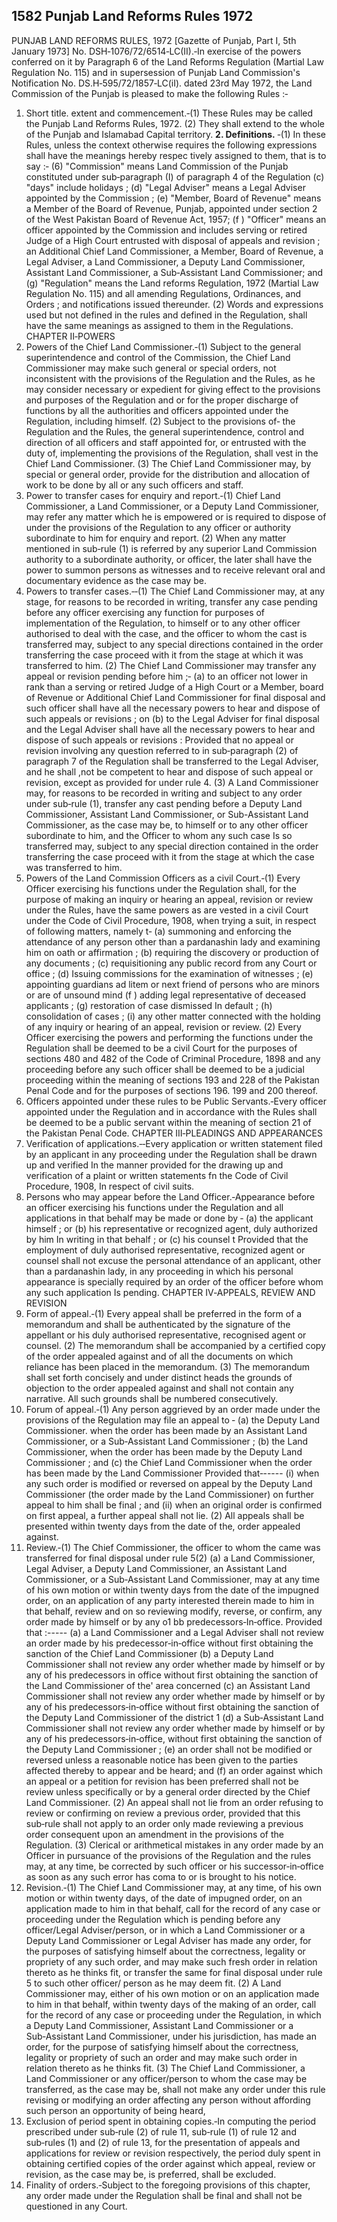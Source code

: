 ## 1582 Punjab Land Reforms Rules 1972
 
PUNJAB LAND REFORMS RULES, 1972
[Gazette of Punjab, Part I, 5th January 1973]
No. DSH‑1076/72/6514‑LC(II).‑In exercise of the powers conferred on it by Paragraph 6 of the Land Reforms Regulation (Martial Law Regulation No. 115) and in supersession of Punjab Land Commission's Notification No. DS.H‑595/72/1857‑LC(iI). dated 23rd May 1972, the Land Commission of the Punjab is pleased to make the following Rules :‑

1. Short title. extent and commencement.‑(1) These Rules may be called the Punjab Land Reforms Rules, 1972.
   (2) They shall extend to the whole of the Punjab and Islamabad Capital territory.
**2. Definitions.**
‑(1) In these Rules, unless the context otherwise requires the following expressions shall have the meanings hereby respec tively assigned to them, that is to say :‑
   (6) "Commission" means Land Commission of the Punjab constituted under sub‑paragraph (I) of paragraph 4 of the Regulation
   (c) "days" include holidays ;
   (d) "Legal Adviser" means a Legal Adviser appointed by the Commission ;
   (e) "Member, Board of Revenue" means a Member of the Board of Revenue, Punjab, appointed under section 2 of the West Pakistan Board of Revenue Act, 1957;
   (f ) "Officer" means an officer appointed by the Commission and includes serving or retired Judge of a High Court entrusted with disposal of appeals and revision ; an Additional Chief Land Commissioner, a Member, Board of Revenue, a Legal Adviser, a Land Commissioner, a Deputy Land Commissioner, Assistant Land Commissioner, a Sub‑Assistant Land Commissioner; and
   (g) "Regulation" means the Land reforms Regulation, 1972 (Martial Law Regulation No. 115) and all amending Regulations, Ordinances, and Orders ; and notifications issued thereunder.
   (2) Words and expressions used but not defined in the rules and defined in the Regulation, shall have the same meanings as assigned to them in the Regulations.
   CHAPTER II‑POWERS
3. Powers of the Chief Land Commissioner.‑(1) Subject to the general superintendence and control of the Commission, the Chief Land Commissioner may make such general or special orders, not inconsistent with the provisions of the Regulation and the Rules, as he may consider necessary or expedient for giving effect to the provisions and purposes of the Regulation and or for the proper discharge of functions by all the authorities and officers appointed under the Regulation, including himself.
   (2) Subject to the provisions of‑ the Regulation and the Rules, the general superintendence, control and direction of all officers and staff appointed for, or entrusted with the duty of, implementing the provisions of the Regulation, shall vest in the Chief Land Commissioner.
   (3) The Chief Land Commissioner may, by special or general order, provide for the distribution and allocation of work to be done by all or any such officers and staff.
4. Power to transfer cases for enquiry and report.‑(1) Chief Land Commissioner, a Land Commissioner, or a Deputy Land Commissioner, may refer any matter which he is empowered or is required to dispose of under the provisions of the Regulation to any officer or authority subordinate to him for enquiry and report.
   (2) When any matter mentioned in sub‑rule (1) is referred by any superior Land Commission authority to a subordinate authority, or officer, the later shall have the power to summon persons as witnesses and to receive relevant oral and documentary evidence as the case may be.
5. Powers to transfer cases.‑‑(1) The Chief Land Commissioner may, at any stage, for reasons to be recorded in writing, transfer any case pending before any officer exercising any function for purposes of implementation of the Regulation, to himself or to any other officer authorised to deal with the case, and the officer to whom the cast is transferred may, subject to any special directions contained in the order transferring the case proceed with it from the stage at which it was transferred to him.
   (2) The Chief Land Commissioner may transfer any appeal or revision pending before him ;‑
   (a) to an officer not lower in rank than a serving or retired Judge of a High Court or a Member, board of Revenue or Additional Chief Land Commissioner for final disposal and such officer shall have all the necessary powers to hear and dispose of such appeals or revisions ; on
   (b) to the Legal Adviser for final disposal and the Legal Adviser shall have all the necessary powers to hear and dispose of such appeals or revisions :
   Provided that no appeal or revision involving any question referred to in sub‑paragraph (2) of paragraph 7 of the Regulation shall be transferred to the Legal Adviser, and he shall ,not be competent to hear and dispose of such appeal or revision, except as provided for under rule 4.
   (3) A Land Commissioner may, for reasons to be recorded in writing and subject to any order under sub‑rule (1), transfer any cast pending before a Deputy Land Commissioner, Assistant Land Commissioner, or Sub-Assistant Land Commissioner, as the case may be, to himself or to any other officer subordinate to him, and the Officer to whom any such case Is so transferred may, subject to any special direction contained in the order transferring the case proceed with it from the stage at which the case was transferred to him.
6. Powers of the Land Commission Officers as a civil Court.‑(1) Every Officer exercising his functions under the Regulation shall, for the purpose of making an inquiry or hearing an appeal, revision or review under the Rules, have the same powers as are vested in a civil Court under the Code of Civil Procedure, 1908, when trying a suit, in respect of following matters, namely t‑
   (a) summoning and enforcing the attendance of any person other than a pardanashin lady and examining him on oath or affirmation ;
   (b) requiring the discovery or production of any documents ;
   (c) requisitioning any public record from any Court or office ;
   (d) Issuing commissions for the examination of witnesses ;
   (e) appointing guardians ad litem or next friend of persons who are minors or are of unsound mind
   (f ) adding legal representative of deceased applicants ;
   (g) restoration of case dismissed In default ;
   (h) consolidation of cases ;
   (i) any other matter connected with the holding of any inquiry or hearing of an appeal, revision or review.
   (2) Every Officer exercising the powers and performing the functions under the Regulation shall be deemed to be a civil Court for the purposes of sections 480 and 482 of the Code of Criminal Procedure, 1898 and any proceeding before any such officer shall be deemed to be a judicial proceeding within the meaning of sections 193 and 228 of the Pakistan Penal Code and for the purposes of sections 196. 199 and 200 thereof.
7. Officers appointed under these rules to be Public Servants.‑Every officer appointed under the Regulation and in accordance with the Rules shall be deemed to be a public servant within the meaning of section 21 of the Pakistan Penal Code.
   CHAPTER III‑PLEADINGS AND APPEARANCES
8. Verification of applications.‑‑Every application or written statement filed by an applicant in any proceeding under the Regulation shall be drawn up and verified In the manner provided for the drawing up and verification of a plaint or written statements fn the Code of Civil Procedure, 1908, In respect of civil suits.
9. Persons who may appear before the Land Officer.‑Appearance before an officer exercising his functions under the Regulation and all applications in that behalf may be made or done by ‑
   (a) the applicant himself ; or
   (b) his representative or recognized agent, duly authorized by him In writing in that behalf ; or
   (c) his counsel t
   Provided that the employment of duly authorised representative, recognized agent or counsel shall not excuse the personal attendance of an applicant, other than a pardanashin lady, in any proceeding in which his personal appearance is specially required by an order of the officer before whom any such application Is pending.
   CHAPTER IV‑APPEALS, REVIEW AND REVISION
10. Form of appeal.‑(1) Every appeal shall be preferred in the form of a memorandum and shall be authenticated by the signature of the appellant or his duly authorised representative, recognised agent or counsel.
    (2) The memorandum shall be accompanied by a certified copy of the order appealed against and of all the documents on which reliance has been placed in the memorandum.
    (3) The memorandum shall set forth concisely and under distinct heads the grounds of objection to the order appealed against and shall not contain any narrative. All such grounds shall be numbered consecutively.
11. Forum of appeal.‑(1) Any person aggrieved by an order made under the provisions of the Regulation may file an appeal to ‑
    (a) the Deputy Land Commissioner. when the order has been made by an Assistant Land Commissioner, or a Sub‑Assistant Land Commissioner ;
    (b) the Land Commissioner, when the order has been made by the Deputy Land Commissioner ; and
    (c) the Chief Land Commissioner when the order has been made by the Land Commissioner
    Provided that‑-----
    (i) when any such order is modified or reversed on appeal by the Deputy Land Commissioner (the order made by the Land Commissioner) on further appeal to him shall be final ; and
    (ii) when an original order is confirmed on first appeal, a further appeal shall not lie.
    (2) All appeals shall be presented within twenty days from the date of the, order appealed against.
12. Review.‑(1) The Chief Commissioner, the officer to whom the came was transferred for final disposal under rule 5(2) (a) a Land
    Commissioner, Legal Adviser, a Deputy Land Commissioner, an Assistant Land Commissioner, or a Sub‑Assistant Land Commissioner, may at any time of his own motion or within twenty days from the date of the impugned order, on an application of any party interested therein made to him in that behalf, review and on so reviewing modify, reverse, or confirm, any order made by himself or by any o1 bb predecessors‑In‑office.
    Provided that :-----
    (a) a Land Commissioner and a Legal Adviser shall not review an order made by his predecessor‑in‑office without first obtaining the sanction of the Chief Land Commissioner
    (b) a Deputy Land Commissioner shall not review any order whether made by himself or by any of his predecessors in office without first obtaining the sanction of the Land Commissioner of the' area concerned
    (c) an Assistant Land Commissioner shall not review any order whether made by himself or by any of his predecessors‑in‑office without first obtaining the sanction of the Deputy Land Commissioner of the district 1
    (d) a Sub‑Assistant Land Commissioner shall not review any order whether made by himself or by any of his predecessors‑in‑office, without first obtaining the sanction of the Deputy Land Commissioner ;
    (e) an order shall not be modified or reversed unless a reasonable notice has been given to the parties affected thereby to appear and be heard; and
    (f) an order against which an appeal or a petition for revision has been preferred shall not be review unless specifically or by a general order directed by the Chief Land Commissioner.
    (2) An appeal shall not lie from an order refusing to review or confirming on review a previous order, provided that this sub‑rule shall not apply to an order only made reviewing a previous order consequent upon an amendment in the provisions of the Regulation.
    (3) Clerical or arithmetical mistakes in any order made by an Officer in pursuance of the provisions of the Regulation and the rules may, at any time, be corrected by such officer or his successor‑in‑office as soon as any such error has coma to or is brought to his notice.
13. Revision.‑(1) The Chief Land Commissioner may, at any time, of his own motion or within twenty days, of the date of impugned order, on an application made to him in that behalf, call for the record of any case or proceeding under the Regulation which is pending before any officer/Legal Adviser/person, or in which a Land Commissioner or a Deputy Land Commissioner or Legal Adviser has made any order, for the purposes of satisfying himself about the correctness, legality or propriety of any such order, and may make such fresh order in relation thereto as he thinks fit, or transfer the same for final disposal under rule 5 to such other officer/ person as he may deem fit.
    (2) A Land Commissioner may, either of his own motion or on an application made to him in that behalf, within twenty days of the making of an order, call for the record of any case or proceeding under the Regulation, in which a Deputy Land Commissioner, Assistant Land Commissioner or a Sub‑Assistant Land Commissioner, under his jurisdiction, has made an order, for the purpose of satisfying himself about the correctness, legality or propriety of such an order and may make such order in relation thereto as he thinks fit.
    (3) The Chief Land Commissioner, a Land Commissioner or any officer/person to whom the case may be transferred, as the case may be, shall not make any order under this rule revising or modifying an order affecting any person without affording such person an opportunity of being heard,
14. Exclusion of period spent in obtaining copies.‑In computing the period prescribed under sub‑rule (2) of rule 11, sub‑rule (1) of rule 12 and sub‑rules (1) and (2) of rule 13, for the presentation of appeals and applications for review or revision respectively, the period duly spent in obtaining certified copies of the order against which appeal, review or revision, as the case may be, is preferred, shall be excluded.
15. Finality of orders.‑Subject to the foregoing provisions of this chapter, any order made under the Regulation shall be final and shall not be questioned in any Court.

